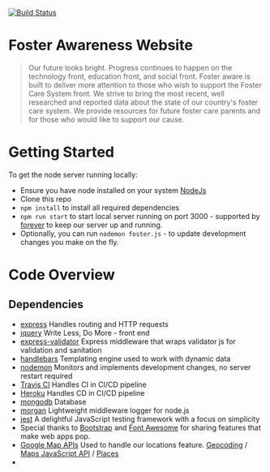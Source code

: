 [![Build Status](https://app.travis-ci.com/walimorris/Foster.svg?branch=master)](https://app.travis-ci.com/walimorris/Foster)

# Foster Awareness Website
> Our future looks bright. Progress continues to happen on the technology front, 
> education front, and social front. Foster aware is built to deliver more attention
> to those who wish to support the Foster Care System front. We strive to bring the
> most recent, well researched and reported data about the state of our country's 
> foster care system. We provide resources for future foster care parents and for 
> those who would like to support our cause.  

# Getting Started
To get the node server running locally:
* Ensure you have node installed on your system [NodeJs](https://nodejs.org/en/download/)
* Clone this repo
* `npm install` to install all required dependencies
* `npm run start` to start local server running on port 3000 - supported by [forever](https://github.com/foreversd/forever) to keep our server up and running.
* Optionally, you can run `nodemon foster.js` - to update development changes you make on the fly. 

# Code Overview
## Dependencies
* [express](https://expressjs.com/) Handles routing and HTTP requests
* [jquery](https://jquery.com/) Write Less, Do More - front end 
* [express-validator](https://express-validator.github.io/docs/) Express middleware that wraps validator js for validation and sanitation
* [handlebars](https://handlebarsjs.com/guide/#what-is-handlebars) Templating engine used to work with dynamic data
* [nodemon](https://nodemon.io/) Monitors and implements development changes, no server restart required
* [Travis CI](https://travis-ci.org/) Handles CI in CI/CD pipeline
* [Heroku](https://dashboard.heroku.com/) Handles CD in CI/CD pipeline
* [mongodb](https://www.mongodb.com/) Database
* [morgan](https://github.com/expressjs/morgan) Lightweight middleware logger for node.js
* [jest](https://jestjs.io/) A delightful JavaScript testing framework with a focus on simplicity
* Special thanks to [Bootstrap](https://getbootstrap.com/) and [Font Awesome](https://fontawesome.com/start/confirm) for sharing features that make web apps pop.
* [Google Map APIs](https://developers.google.com/maps) Used to handle our locations feature. [Geocoding](https://developers.google.com/maps/documentation/geocoding/start) / [Maps JavaScript API](https://developers.google.com/maps/documentation/javascript/overview) / [Places](https://developers.google.com/maps/documentation/places/web-service/overview)
* 